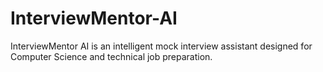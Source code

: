# InterviewMentor-AI
InterviewMentor AI is an intelligent mock interview assistant designed for Computer Science and technical job preparation.
